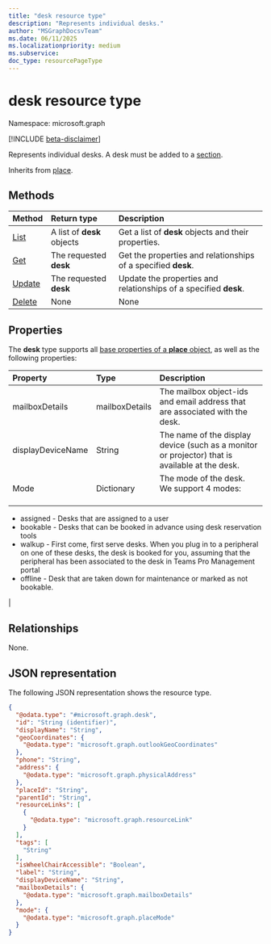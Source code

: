 ```yaml
---
title: "desk resource type"
description: "Represents individual desks."
author: "MSGraphDocsvTeam"
ms.date: 06/11/2025
ms.localizationpriority: medium
ms.subservice:
doc_type: resourcePageType
---
```


# desk resource type

Namespace: microsoft.graph

[!INCLUDE [beta-disclaimer](../../includes/beta-disclaimer.md)]

Represents individual desks. A desk must be added to a [section](./section.md).

Inherits from [place](../resources/place.md).

## Methods
|Method|Return type|Description|
|:---|:---|:---|
|[List](../api/section-list.md)|A list of **desk** objects |Get a list of **desk** objects and their properties.|
|[Get](../api/section-get.md)|The requested **desk** |Get the properties and relationships of a specified **desk**.|
|[Update](../api/section-update.md)|The requested **desk** |Update the properties and relationships of a specified **desk**. |
|[Delete](../api/section-delete.md)|None|None|Delete the **desk** with the specified id.|

## Properties

The **desk** type supports all [base properties of a **place** object](./place.md#base-properties), as well as the following properties:

|Property |Type |Description |
|:--|:--|:--|
|mailboxDetails |mailboxDetails |The mailbox object-ids and email address that are associated with the desk. |
|displayDeviceName |String |The name of the display device (such as a monitor or projector) that is available at the desk. |
|Mode |Dictionary |The mode of the desk. We support 4 modes: <br/><br/>
<ul><li>assigned - Desks that are assigned to a user</li>
<li>bookable - Desks that can be booked in advance using desk reservation tools</li>
<li>walkup - First come, first serve desks. When you plug in to a peripheral on one of these desks, the desk is booked for you, assuming that the peripheral has been associated to the desk in Teams Pro Management portal</li>
<li>offline - Desk that are taken down for maintenance or marked as not bookable.</li></ul> |

## Relationships
None.

## JSON representation
The following JSON representation shows the resource type.
<!-- {
  "blockType": "resource",
  "keyProperty": "id",
  "@odata.type": "microsoft.graph.desk",
  "baseType": "microsoft.graph.place",
  "openType": false
}
-->
``` json
{
  "@odata.type": "#microsoft.graph.desk",
  "id": "String (identifier)",
  "displayName": "String",
  "geoCoordinates": {
    "@odata.type": "microsoft.graph.outlookGeoCoordinates"
  },
  "phone": "String",
  "address": {
    "@odata.type": "microsoft.graph.physicalAddress"
  },
  "placeId": "String",
  "parentId": "String",
  "resourceLinks": [
    {
      "@odata.type": "microsoft.graph.resourceLink"
    }
  ],
  "tags": [
    "String"
  ],
  "isWheelChairAccessible": "Boolean",
  "label": "String",
  "displayDeviceName": "String",
  "mailboxDetails": {
    "@odata.type": "microsoft.graph.mailboxDetails"
  },
  "mode": {
    "@odata.type": "microsoft.graph.placeMode"
  }
}
```

